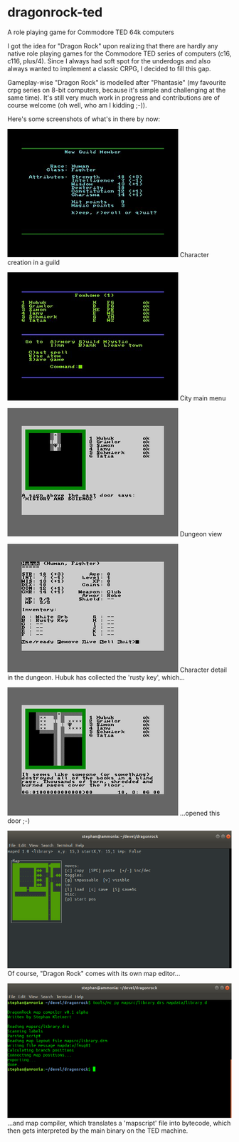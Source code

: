 # dragonrock-ted
A role playing game for Commodore TED 64k computers

I got the idea for "Dragon Rock" upon realizing that there are hardly any native role playing
games for the Commodore TED series of computers (c16, c116, plus/4). Since I always had soft 
spot for the underdogs and also always wanted to implement a classic CRPG, I decided to fill this gap.

Gameplay-wise "Dragon Rock" is modelled after "Phantasie" (my favourite crpg series on 8-bit 
computers, because it's simple and challenging at the same time). It's still very much work
in progress and contributions are of course welcome (oh well, who am I kidding ;-)).

Here's some screenshots of what's in there by now:

![Screen1](screenshots/characterCreation.jpg)
Character creation in a guild

![Screen2](screenshots/cityMain.jpg)
City main menu

![Screen3](screenshots/dungeon1.jpg)
Dungeon view

![Screen4](screenshots/characterDisplay.jpg)
Character detail in the dungeon. Hubuk has collected the 'rusty key', which...

![Screen5](screenshots/dungeon2.jpg)
...opened this door ;-)

![Screen6](screenshots/mapEditor.png)
Of course, "Dragon Rock" comes with its own map editor...

![Screen7](screenshots/mapCompiler.png)
...and map compiler, which translates a 'mapscript' file into bytecode, which then
gets interpreted by the main binary on the TED machine.






